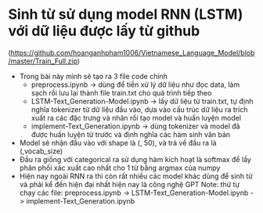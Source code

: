 # Sinh từ sử dụng model RNN (LSTM) với dữ liệu được lấy từ github
(https://github.com/hoanganhpham1006/Vietnamese_Language_Model/blob/master/Train_Full.zip)

- Trong bài này mình sẽ tạo ra 3 file code chính
    - preprocess.ipynb -> dùng để tiền xử lý dữ liệu như đọc data, làm sạch rồi lưu lại thành file train.txt cho quá trình tiếp theo
    - LSTM-Text_Generation-Model.ipynb -> lấy dữ liệu từ train.txt, tự định nghĩa tokenizer từ dữ liệu đầu vào, dựa vào cấu trúc dữ liệu ra trích xuất ra các đặc trưng và nhãn rồi tạo model và huấn luyện model
    - implement-Text_Generation.ipynb -> dùng tokenizer và model đã được huấn luyện từ trước và định nghĩa các hàm sinh văn bản
- Model sẽ nhận đầu vào với shape là (, 50), và trả về đầu ra là (,vocab_size)
- Đầu ra giống với categorical ra sử dụng hàm kích hoạt là softmax để lấy phân phối xác xuất cao nhất cho 1 từ bằng argmax của numpy
- Hiện nay ngoài RNN ra thì còn rất nhiều các model khác dùng để sinh từ và phải kể đến hiện đại nhất hiện nay là công nghệ GPT
Note: thứ tự chạy các file: preprocess.ipynb -> LSTM-Text_Generation-Model.ipynb -> implement-Text_Generation.ipynb